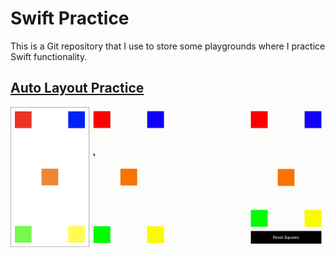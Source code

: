 # Swift Practice
This is a Git repository that I use to store some playgrounds where I practice Swift functionality.

## [Auto Layout Practice](https://github.com/StevenWorrall/Swift-Practice/tree/master/Auto_Layout/)

<a href="url"><img src="https://github.com/StevenWorrall/Swift-Practice/blob/master/Pictures/Basic_Auto_Layout.png" align="left" height=25% width=25% ></a>
<a href="url"><img src="https://github.com/StevenWorrall/Swift-Practice/blob/master/Pictures/Basic_Auto_Layout_Animation.gif" align="center" height=25% width=25% ></a>
<a href="url"><img src="https://github.com/StevenWorrall/Swift-Practice/blob/master/Pictures/Auto_Layout_Remake_Animation.gif" align="right" height=25% width=25% ></a>


